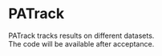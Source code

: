 # PATrack
PATrack tracks results on different datasets.  
The code will be available after acceptance.


